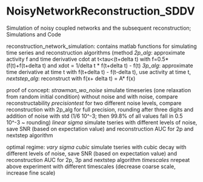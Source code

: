 # NoisyNetworkReconstruction_SDDV
Simulation of noisy coupled networks and the subsequent reconstruction; Simulations and Code

reconstruction_network_simulation: contains matlab functions for simulating time series and reconstruction algorithms (method *2p_alg*: approximate activity f and time derivative cdot at t<tau<(t+delta t) with f=0.5*(f(t)+f(t+delta t) and xdot = 1/delta t * f(t+delta t) - f(t)
*3p_alg*: approximate time derivative at time t with f(t+delta t) - f(t-delta t), use activity at time t, 
*nextstep_alg*: reconstruct with f(x+ delta t) = A* f(x)

proof of concept: 
*strawman_wo_noise* simulate timeseries (one relaxation from random initial condition) without noise  and with noise, compare reconstructability
*precisiontest* for two different noise levels, compare reconstruction with 2p_alg for full precision, rounding after three digits and addition of noise with std (1/6 10^-3; then 99.8% of all values fall in 0.5 10^-3 ~ rounding)
*linear sigma* simulate tseries with different levels of noise, save SNR (based on expectation value) and reconstruction AUC for 2p and nextstep algorithm

optimal regime:
*vary sigma cubic* simulate tseries with cubic decay with different levels of noise, save SNR (based on expectation value) and reconstruction AUC for 2p, 3p and nextstep algorithm
*timescales* nrepeat above experiment with different timescales (decrease coarse scale, increase fine scale)


